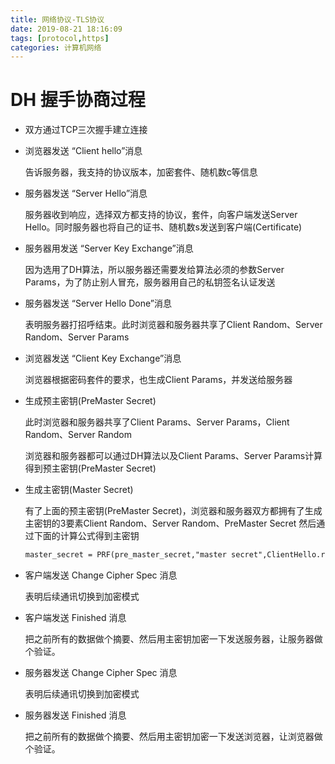 ```yaml
---
title: 网络协议-TLS协议
date: 2019-08-21 18:16:09
tags: [protocol,https]
categories: 计算机网络
---
```

# DH 握手协商过程

* 双方通过TCP三次握手建立连接

* 浏览器发送 “Client hello”消息
  
    告诉服务器，我支持的协议版本，加密套件、随机数c等信息

* 服务器发送 “Server Hello”消息
  
    服务器收到响应，选择双方都支持的协议，套件，向客户端发送Server Hello。同时服务器也将自己的证书、随机数s发送到客户端(Certificate)

* 服务器用发送 “Server Key Exchange”消息
  
  因为选用了DH算法，所以服务器还需要发给算法必须的参数Server Params，为了防止别人冒充，服务器用自己的私钥签名认证发送

* 服务器发送 “Server Hello Done”消息
  
  表明服务器打招呼结束。此时浏览器和服务器共享了Client Random、Server Random、Server Params

* 浏览器发送 “Client Key Exchange”消息
  
   浏览器根据密码套件的要求，也生成Client Params，并发送给服务器

* 生成预主密钥(PreMaster Secret)
  
  此时浏览器和服务器共享了Client Params、Server Params，Client Random、Server Random

  浏览器和服务器都可以通过DH算法以及Client Params、Server Params计算得到预主密钥(PreMaster Secret)

* 生成主密钥(Master Secret)
  
  有了上面的预主密钥(PreMaster Secret)，浏览器和服务器双方都拥有了生成主密钥的3要素Client Random、Server Random、PreMaster Secret
  然后通过下面的计算公式得到主密钥

  ```txt
  master_secret = PRF(pre_master_secret,"master secret",ClientHello.random+ServerHello.random)
  ```

* 客户端发送 Change Cipher Spec 消息
  
  表明后续通讯切换到加密模式

* 客户端发送 Finished 消息
  
  把之前所有的数据做个摘要、然后用主密钥加密一下发送服务器，让服务器做个验证。
  
* 服务器发送 Change Cipher Spec 消息
  
  表明后续通讯切换到加密模式

* 服务器发送 Finished 消息
  
  把之前所有的数据做个摘要、然后用主密钥加密一下发送浏览器，让浏览器做个验证。
